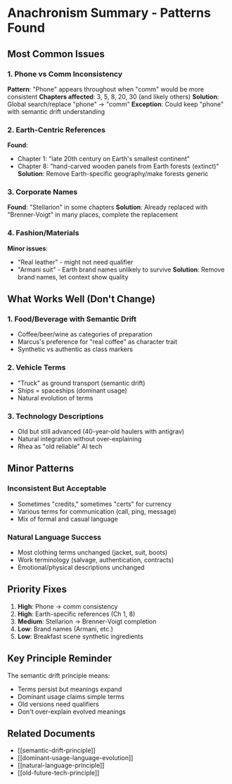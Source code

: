 # Anachronism Summary - Patterns Found

## Most Common Issues

### 1. Phone vs Comm Inconsistency
**Pattern**: "Phone" appears throughout when "comm" would be more consistent
**Chapters affected**: 3, 5, 8, 20, 30 (and likely others)
**Solution**: Global search/replace "phone" → "comm"
**Exception**: Could keep "phone" with semantic drift understanding

### 2. Earth-Centric References
**Found**:
- Chapter 1: "late 20th century on Earth's smallest continent"
- Chapter 8: "hand-carved wooden panels from Earth forests (extinct)"
**Solution**: Remove Earth-specific geography/make forests generic

### 3. Corporate Names
**Found**: "Stellarion" in some chapters
**Solution**: Already replaced with "Brenner-Voigt" in many places, complete the replacement

### 4. Fashion/Materials
**Minor issues**:
- "Real leather" - might not need qualifier
- "Armani suit" - Earth brand names unlikely to survive
**Solution**: Remove brand names, let context show quality

## What Works Well (Don't Change)

### 1. Food/Beverage with Semantic Drift
- Coffee/beer/wine as categories of preparation
- Marcus's preference for "real coffee" as character trait
- Synthetic vs authentic as class markers

### 2. Vehicle Terms
- "Truck" as ground transport (semantic drift)
- Ships = spaceships (dominant usage)
- Natural evolution of terms

### 3. Technology Descriptions
- Old but still advanced (40-year-old haulers with antigrav)
- Natural integration without over-explaining
- Rhea as "old reliable" AI tech

## Minor Patterns

### Inconsistent But Acceptable
- Sometimes "credits," sometimes "certs" for currency
- Various terms for communication (call, ping, message)
- Mix of formal and casual language

### Natural Language Success
- Most clothing terms unchanged (jacket, suit, boots)
- Work terminology (salvage, authentication, contracts)
- Emotional/physical descriptions unchanged

## Priority Fixes

1. **High**: Phone → comm consistency
2. **High**: Earth-specific references (Ch 1, 8)
3. **Medium**: Stellarion → Brenner-Voigt completion
4. **Low**: Brand names (Armani, etc.)
5. **Low**: Breakfast scene synthetic ingredients

## Key Principle Reminder
The semantic drift principle means:
- Terms persist but meanings expand
- Dominant usage claims simple terms
- Old versions need qualifiers
- Don't over-explain evolved meanings

## Related Documents
- [[semantic-drift-principle]]
- [[dominant-usage-language-evolution]]
- [[natural-language-principle]]
- [[old-future-tech-principle]]